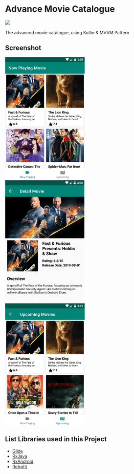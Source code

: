 # Advance Movie Catalogue

<a href="https://travis-ci.org/ariastro/Advance-Movie-Catalogue"><img src="https://travis-ci.org/ariastro/Advance-Movie-Catalogue.svg?branch=master"></a>

The advanced movie catalogue, using Kotlin & MVVM Pattern

## Screenshot

<img src="https://github.com/ariastro/Advance-Movie-Catalogue/blob/master/screenshot/ss1.png" height="400"/> <img src="https://github.com/ariastro/Advance-Movie-Catalogue/blob/master/screenshot/ss2.png" height="400"/> <img src="https://github.com/ariastro/Advance-Movie-Catalogue/blob/master/screenshot/ss3.png" height="400"/>

## List Libraries used in this Project

- <a href="https://github.com/bumptech/glide">Glide</a>
- <a href="https://github.com/ReactiveX/RxJava">RxJava</a>
- <a href="https://github.com/ReactiveX/RxAndroid">RxAndroid</a>
- <a href="https://square.github.io/retrofit/">Retrofit</a>
